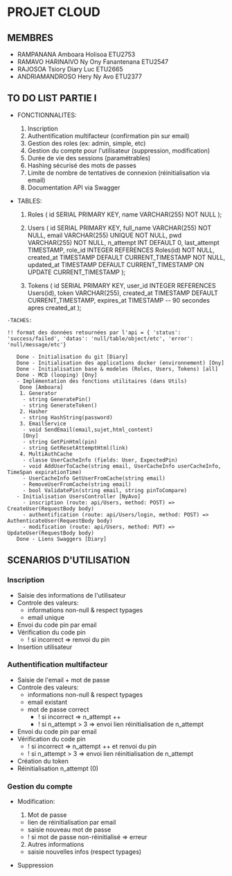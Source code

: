 # PROJET CLOUD

## MEMBRES

- RAMPANANA Amboara Holisoa ETU2753
- RAMAVO HARINAIVO Ny Ony Fanantenana ETU2547
- RAJOSOA Tsiory Diary Luc ETU2665
- ANDRIAMANDROSO Hery Ny Avo ETU2377

## TO DO LIST PARTIE I

   - FONCTIONNALITES:
      1. Inscription
      2. Authentification multifacteur (confirmation pin sur email)
      3. Gestion des roles (ex: admin, simple, etc)
      4. Gestion du compte pour l'utilisateur (suppression, modification)
      5. Durée de vie des sessions (paramétrables)
      6. Hashing sécurisé des mots de passes
      7. Limite de nombre de tentatives de connexion (réinitialisation via email)
      8. Documentation API via Swagger


   - TABLES:
      1. Roles (
        id SERIAL PRIMARY KEY,
        name VARCHAR(255) NOT NULL
       );

      2. Users (
        id SERIAL PRIMARY KEY, 
        full_name VARCHAR(255) NOT NULL,
        email VARCHAR(255) UNIQUE NOT NULL,
        pwd VARCHAR(255) NOT NULL,
        n_attempt INT DEFAULT 0,
        last_attempt TIMESTAMP,
        role_id INTEGER REFERENCES Roles(id) NOT NULL,
        created_at TIMESTAMP DEFAULT CURRENT_TIMESTAMP NOT NULL,
        updated_at TIMESTAMP DEFAULT CURRENT_TIMESTAMP ON UPDATE CURRENT_TIMESTAMP
       );

      3. Tokens (
        id SERIAL PRIMARY KEY,
        user_id INTEGER REFERENCES Users(id),
        token VARCHAR(255),
        created_at TIMESTAMP DEFAULT CURRENT_TIMESTAMP,
        expires_at TIMESTAMP -- 90 secondes apres created_at
       );

    -TACHES:
    
    !! format des données retournées par l'api = { 'status': 'success/failed', 'datas': 'null/table/object/etc', 'error': 'null/message/etc'} 

       Done - Initialisation du git [Diary]
       Done - Initialisation des applications docker (environnement) [Ony]
       Done - Initialisation base & modeles (Roles, Users, Tokens) [all]
       Done - MCD (looping) [Ony]
       - Implémentation des fonctions utilitaires (dans Utils)
        Done [Amboara] 
        1. Generator
         - string GeneratePin()
         - string GenerateToken()
        2. Hasher
         - string HashString(password)
        3. EmailService 
         - void SendEmail(email,sujet,html_content)
         [Ony] 
         - string GetPinHtml(pin)
         - string GetResetAttemptHtml(link)
        4. MultiAuthCache
         - classe UserCacheInfo (fields: User, ExpectedPin)
         - void AddUserToCache(string email, UserCacheInfo userCacheInfo, TimeSpan expirationTime)
         - UserCacheInfo GetUserFromCache(string email)
         - RemoveUserFromCache(string email)
         - bool ValidatePin(string email, string pinToCompare)
       - Initialisation UsersController [NyAvo]
         - inscription (route: api/Users, method: POST) => CreateUser(RequestBody body)
         - authentification (route: api/Users/login, method: POST) => AuthenticateUser(RequestBody body)
         - modification (route: api/Users, method: PUT) => UpdateUser(RequestBody body)
       Done - Liens Swaggers [Diary]

## SCENARIOS D'UTILISATION

   ### Inscription
   - Saisie des informations de l'utilisateur
   - Controle des valeurs:
     - informations non-null & respect typages
     - email unique
   - Envoi du code pin par email
   - Vérification du code pin
     - ! si incorrect => renvoi du pin
   - Insertion utilisateur
  
  ### Authentification multifacteur
   - Saisie de l'email + mot de passe
   - Controle des valeurs:
     - informations non-null & respect typages
     - email existant
     - mot de passe correct
       - ! si incorrect => n_attempt ++
       - ! si n_attempt > 3 => envoi lien réinitialisation de n_attempt
   - Envoi du code pin par email
   - Vérification du code pin
       - ! si incorrect => n_attempt ++ et renvoi du pin
       - ! si n_attempt > 3 => envoi lien réinitialisation de n_attempt   
   - Création du token
   - Réinitialisation n_attempt (0) 
  
  ### Gestion du compte
   - Modification: 
     1. Mot de passe
      - lien de réinitialisation par email
      - saisie nouveau mot de passe
       - ! si mot de passe non-réinitialisé => erreur

     2. Autres informations
      - saisie nouvelles infos (respect typages)

   - Suppression
  